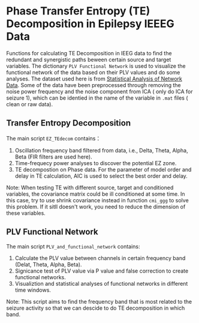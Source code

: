 # Phase Transfer Entropy (TE) Decomposition in Epilepsy IEEEG Data

Functions for calculating TE Decomposition in IEEG data to find the redundant and synergistic paths beween certain source and target variables. The dictionary 
`PLV Functional Network` is used to visualize the functional network of the data based on their PLV values and do some analyses. The dataset used here is from [Statistical Analysis of Network Data](https://math.bu.edu/people/kolaczyk/datasets.html). Some of the data have been preprocessed through removing the noise power frequency and the noise component from ICA ( only do ICA for seizure 1), which can be identied in the name of the variable in `.mat` files ( clean or raw data).  

## Transfer Entropy Decomposition
The main script `EZ_TEdecom` contains：
1) Oscillation  frequency band  filtered from data, i.e., Delta, Theta, Alpha, Beta (FIR filters are used here).
2) Time-frequecy power analyses to discover the potential EZ zone.
3) TE decompostion on Phase data. For the parameter of model order and delay in TE calculation, AIC is used to select the best order and delay.
   
Note: When testing TE with different source, target and conditioned variables, the covariance matrix could be ill conditioned at some time. In this case, try to use shrink covariance instead in function `cmi_ggg` to solve this problem. If it sitll doesn't work, you need to reduce the dimension of these variables.



## PLV Functional Network
The main script `PLV_and_functional_network` contains:
1) Calculate the PLV value between channels in certain frequency band (Delat, Theta, Alpha, Beta).
2) Signicance test of PLV value via P value and false correction to create functional networks.
3) Visualiztion and statistical analyses of functional networks in different time windows.

Note: This script aims to find the frequency band that is most related to the seizure activity so that we can descide to do TE decomposition in which band.
